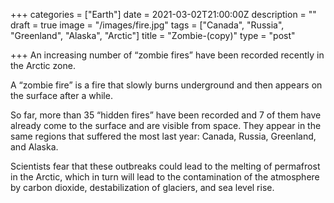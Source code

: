 +++
categories = ["Earth"]
date = 2021-03-02T21:00:00Z
description = ""
draft = true
image = "/images/fire.jpg"
tags = ["Canada", "Russia", "Greenland", "Alaska", "Arctic"]
title = "Zombie-(copy)"
type = "post"

+++
An increasing number of “zombie fires” have been recorded recently in the Arctic zone.

A “zombie fire” is a fire that slowly burns underground and then appears on the surface after a while.

So far, more than 35 “hidden fires” have been recorded and 7 of them have already come to the surface and are visible from space. They appear in the same regions that suffered the most last year: Canada, Russia, Greenland, and Alaska.

Scientists fear that these outbreaks could lead to the melting of permafrost in the Arctic, which in turn will lead to the contamination of the atmosphere by carbon dioxide, destabilization of glaciers, and sea level rise.